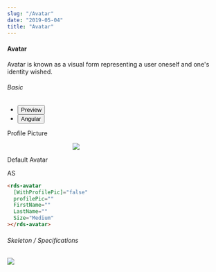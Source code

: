 ```yaml
---
slug: "/Avatar"
date: "2019-05-04"
title: "Avatar"
---
```


<!-- CSS only -->
<link href="https://cdn.jsdelivr.net/npm/bootstrap@5.1.3/dist/css/bootstrap.min.css" rel="stylesheet" integrity="sha384-1BmE4kWBq78iYhFldvKuhfTAU6auU8tT94WrHftjDbrCEXSU1oBoqyl2QvZ6jIW3" crossorigin="anonymous">
<link rel="stylesheet" href="../../../../../../../raaghu/src/assets/css/style-elements.css">
<link rel="stylesheet" href="../../../../../../../raaghu/src/assets/css/main.css">

#### Avatar

<p class="checkbox-def">Avatar is known as a visual form representing a user oneself and one's identity wished.</p>

<!-- Basic -->
<section class="py-4">
    <h6>Basic</h6>
    <div class="py-3">
      <div class="cust-tabs">
        <ul class="nav nav-tabs" id="myTab" role="tablist">
          <li class="nav-item" role="presentation">
            <button class="nav-link active" id="PreviewBasic-tab" data-bs-toggle="tab" data-bs-target="#PreviewBasic" type="button" role="tab" aria-controls="PreviewBasic" aria-selected="true">Preview </button>
          </li>
          <li class="nav-item" role="presentation">
            <button class="nav-link" id="AngularBasic-tab" data-bs-toggle="tab" data-bs-target="#AngularBasic" type="button" role="tab" aria-controls="AngularBasic" aria-selected="false"><i class="bi bi-code-slash" style="font-size:1.0rem"></i>Angular</button>
          </li>
        </ul>
      </div>
      <div class="tab-content card border" id="myTabContent">
        <div class="tab-pane fade show active" id="PreviewBasic" role="tabpanel" aria-labelledby="PreviewBasic-tab">
         <div class="contents bg-light p-5">
                                          <div class="row">
                                             <div class="col-md-2 col-12 -webkit-center">
                                                <div class="my-2 border-bottom">
                                                   <p class="text-center">
                                                      Profile Picture
                                                   </p>
                                                </div>
                                                  <img src="https://portal.raaghu.io/images/components/_avatar/profile1.png" class="avatar img-circle" style="margin-left: 30%;">
                                             </div> 
                                             <div class="col-md-2 col-12 -webkit-center">
                                                <div class="my-2 border-bottom">
                                                   <p class="text-center">
                                                      Default Avatar
                                                   </p>
                                                </div>
                                                  <div class="avatar primary-avatar ">
                                                      AS
                                                  </div>
                                             </div> 
                                          </div>
                                    </div>
        </div>
        <div class="tab-pane fade show" id="AngularBasic" role="tabpanel" aria-labelledby="AngularBasic-tab">
          <div class="contents bg-code">
<div class="row m-0">

```html
<rds-avatar
  [WithProfilePic]="false"
  profilePic=""
  FirstName=""
  LastName=""
  Size="Medium"
></rds-avatar>
```

</div>
          </div>
        </div>
      </div>
    </div>
  </section>


<!-- Skeleton / Specifications -->
<section class="py-4">
                        <h6>
                           Skeleton / Specifications
                        </h6>
                        <div class="py-3">
                              <!-- Tab panes -->
                              <div class="card border p-5">
                                 <div class="row">
                                    <div class="col-md-9 col-12">
                                       <img src="https://portal.raaghu.io/images/components/_avatar/img-2.png" class="img-fluid">
                                    </div>
                                 </div>
                              </div>
                        </div>
                     </section>



<!-- JavaScript Bundle with Popper -->
<script src="https://cdn.jsdelivr.net/npm/bootstrap@5.1.3/dist/js/bootstrap.bundle.min.js" integrity="sha384-ka7Sk0Gln4gmtz2MlQnikT1wXgYsOg+OMhuP+IlRH9sENBO0LRn5q+8nbTov4+1p" crossorigin="anonymous"></script>
